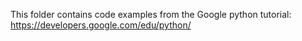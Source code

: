 This folder contains code examples from the Google python tutorial:   
https://developers.google.com/edu/python/ 